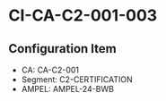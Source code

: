 # CI-CA-C2-001-003

## Configuration Item
- CA: CA-C2-001
- Segment: C2-CERTIFICATION
- AMPEL: AMPEL-24-BWB

